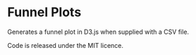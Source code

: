 Funnel Plots
============

Generates a funnel plot in D3.js when supplied with a CSV file. 

Code is released under the MIT licence. 